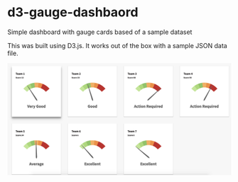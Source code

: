 # d3-gauge-dashbaord
Simple dashboard with gauge cards based of a sample dataset

This was built using D3.js. It works out of the box with a sample JSON data file. 

![Jira Data Miner Screenshot](docs/dashboard_example.png)
